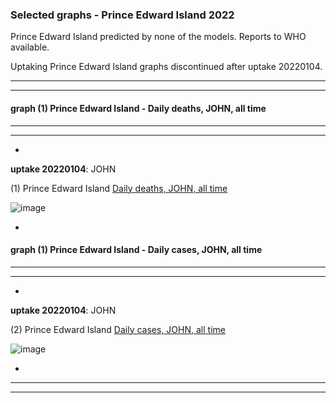 ### Selected graphs - Prince Edward Island 2022

Prince Edward Island predicted by none of the models. Reports to WHO available.

Uptaking Prince Edward Island graphs discontinued after uptake 20220104.
  
**** 
****  

  
  
  
#### graph (1) Prince Edward Island - Daily deaths, JOHN, all time

****
****  




*

**uptake 20220104**: JOHN

(1) Prince Edward Island [Daily deaths, JOHN, all time](https://github.com/pourmalek/CovidVisualizedCountry/blob/main/20220104/output/JOHN/graph%201%20c%20COVID-19%20daily%20deaths%2C%20Canada%2C%20Prince%20Edward%20Island%2C%20Johns%20Hopkins.pdf)

![image](https://user-images.githubusercontent.com/30849720/148279828-4056295c-74dc-440d-9e81-6dd1795b7e17.png)
 
*







#### graph (1) Prince Edward Island - Daily cases, JOHN, all time

****
****  




*

**uptake 20220104**: JOHN

(2) Prince Edward Island [Daily cases, JOHN, all time](https://github.com/pourmalek/CovidVisualizedCountry/blob/main/20220104/output/JOHN/graph%202%20c%20COVID-19%20daily%20cases%2C%20Canada%2C%20Prince%20Edward%20Island%2C%20Johns%20Hopkins.pdf)

![image](https://user-images.githubusercontent.com/30849720/148279928-1a4a2f3a-2f6f-4cea-9ae0-1337e8a33e58.png)

*




 
****
****
